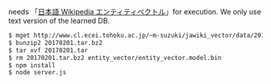 needs 「[日本語 Wikipedia エンティティベクトル](http://www.cl.ecei.tohoku.ac.jp/~m-suzuki/jawiki_vector/)」for execution.
We only use text version of the learned DB.

```bash
$ mget http://www.cl.ecei.tohoku.ac.jp/~m-suzuki/jawiki_vector/data/20170201.tar.bz2
$ bunzip2 20170201.tar.bz2
$ tar xvf 20170201.tar
$ rm 20170201.tar.bz2 entity_vector/entity_vector.model.bin
$ npm install
$ node server.js
```
